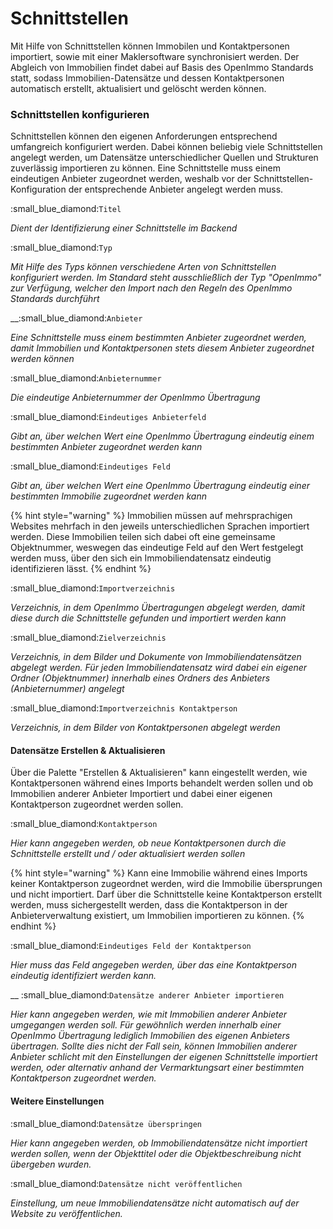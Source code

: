# Schnittstellen

Mit Hilfe von Schnittstellen können Immobilen und Kontaktpersonen importiert, sowie mit einer Maklersoftware synchronisiert werden. Der Abgleich von Immobilien findet dabei auf Basis des OpenImmo Standards statt, sodass Immobilien-Datensätze und dessen Kontaktpersonen automatisch erstellt, aktualisiert und gelöscht werden können.

### Schnittstellen konfigurieren

Schnittstellen können den eigenen Anforderungen entsprechend umfangreich konfiguriert werden. Dabei können beliebig viele Schnittstellen angelegt werden, um Datensätze unterschiedlicher Quellen und Strukturen zuverlässig importieren zu können. Eine Schnittstelle muss einem eindeutigen Anbieter zugeordnet werden, weshalb vor der Schnittstellen-Konfiguration der entsprechende Anbieter angelegt werden muss.

:small\_blue\_diamond:`Titel`

_Dient der Identifizierung einer Schnittstelle im Backend_

:small\_blue\_diamond:`Typ`

_Mit Hilfe des Typs können verschiedene Arten von Schnittstellen konfiguriert werden. Im Standard steht ausschließlich der Typ "OpenImmo" zur Verfügung, welcher den Import nach den Regeln des OpenImmo Standards durchführt_

__:small\_blue\_diamond:`Anbieter`

_Eine Schnittstelle muss einem bestimmten Anbieter zugeordnet werden, damit Immobilien und Kontaktpersonen stets diesem Anbieter zugeordnet werden können_

:small\_blue\_diamond:`Anbieternummer`

_Die eindeutige Anbieternummer der OpenImmo Übertragung_

:small\_blue\_diamond:`Eindeutiges Anbieterfeld`

_Gibt an, über welchen Wert eine OpenImmo Übertragung eindeutig einem bestimmten Anbieter zugeordnet werden kann_

:small\_blue\_diamond:`Eindeutiges Feld`

_Gibt an, über welchen Wert eine OpenImmo Übertragung eindeutig einer bestimmten Immobilie zugeordnet werden kann_

{% hint style="warning" %}
Immobilien müssen auf mehrsprachigen Websites mehrfach in den jeweils unterschiedlichen Sprachen importiert werden. Diese Immobilien teilen sich dabei oft eine gemeinsame Objektnummer, weswegen das eindeutige Feld auf den Wert festgelegt werden muss, über den sich ein Immobiliendatensatz eindeutig identifizieren lässt.
{% endhint %}

:small\_blue\_diamond:`Importverzeichnis`

_Verzeichnis, in dem OpenImmo Übertragungen abgelegt werden, damit diese durch die Schnittstelle gefunden und importiert werden kann_

:small\_blue\_diamond:`Zielverzeichnis`

_Verzeichnis, in dem Bilder und Dokumente von Immobiliendatensätzen abgelegt werden. Für jeden Immobiliendatensatz wird dabei ein eigener Ordner (Objektnummer) innerhalb eines Ordners des Anbieters (Anbieternummer) angelegt_

:small\_blue\_diamond:`Importverzeichnis Kontaktperson`

_Verzeichnis, in dem Bilder von Kontaktpersonen abgelegt werden_

#### Datensätze Erstellen & Aktualisieren

Über die Palette "Erstellen & Aktualisieren" kann eingestellt werden, wie Kontaktpersonen während eines Imports behandelt werden sollen und ob Immobilien anderer Anbieter Importiert und dabei einer eigenen Kontaktperson zugeordnet werden sollen.

:small\_blue\_diamond:`Kontaktperson`

_Hier kann angegeben werden, ob neue Kontaktpersonen durch die Schnittstelle erstellt und / oder aktualisiert werden sollen_

{% hint style="warning" %}
Kann eine Immobilie während eines Imports keiner Kontaktperson zugeordnet werden, wird die Immobilie übersprungen und nicht importiert. Darf über die Schnittstelle keine Kontaktperson erstellt werden, muss sichergestellt werden, dass die Kontaktperson in der Anbieterverwaltung existiert, um Immobilien importieren zu können.
{% endhint %}

:small\_blue\_diamond:`Eindeutiges Feld der Kontaktperson`

_Hier muss das Feld angegeben werden, über das eine Kontaktperson eindeutig identifiziert werden kann._

&#x20;__ :small\_blue\_diamond:`Datensätze anderer Anbieter importieren`

_Hier kann angegeben werden, wie mit Immobilien anderer Anbieter umgegangen werden soll. Für gewöhnlich werden innerhalb einer OpenImmo Übertragung lediglich Immobilien des eigenen Anbieters übertragen. Sollte dies nicht der Fall sein, können Immobilien anderer Anbieter schlicht mit den Einstellungen der eigenen Schnittstelle importiert werden, oder alternativ anhand der Vermarktungsart einer bestimmten Kontaktperson zugeordnet werden._

#### Weitere Einstellungen

:small\_blue\_diamond:`Datensätze überspringen`

_Hier kann angegeben werden, ob Immobiliendatensätze nicht importiert werden sollen, wenn der Objekttitel oder die Objektbeschreibung nicht übergeben wurden._

:small\_blue\_diamond:`Datensätze nicht veröffentlichen`

_Einstellung, um neue Immobiliendatensätze nicht automatisch auf der Website zu veröffentlichen._
